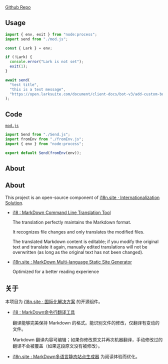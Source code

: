 [Github Repo](https://github.com/i18n-site/deno/tree/dev/send)

## Usage

```js
import { env, exit } from "node:process";
import send from "./mod.js";

const { Lark } = env;

if (!Lark) {
  console.error("Lark is not set");
  exit(1);
}

await send(
  "test title",
  "this is a test message",
  "https://open.larksuite.com/document/client-docs/bot-v3/add-custom-bot",
);
```

## Code

[`mod.js`](./mod.js)

```js
import Send from "./Send.js";
import fromEnv from "./fromEnv.js";
import { env } from "node:process";

export default Send(fromEnv(env));
```

## About

## About

This project is an open-source component of
[i18n.site ⋅ Internationalization Solution](https://i18n.site).

- [i18 : MarkDown Command Line Translation Tool](https://i18n.site/i18)

  The translation perfectly maintains the Markdown format.

  It recognizes file changes and only translates the modified files.

  The translated Markdown content is editable; if you modify the original text
  and translate it again, manually edited translations will not be overwritten
  (as long as the original text has not been changed).

- [i18n.site : MarkDown Multi-language Static Site Generator](https://i18n.site/i18n.site)

  Optimized for a better reading experience

## 关于

本项目为 [i18n.site ⋅ 国际化解决方案](https://i18n.site) 的开源组件。

- [i18 : MarkDown命令行翻译工具](https://i18n.site/i18)

  翻译能够完美保持 Markdown 的格式。能识别文件的修改，仅翻译有变动的文件。

  Markdown
  翻译内容可编辑；如果你修改原文并再次机器翻译，手动修改过的翻译不会被覆盖（如果这段原文没有被修改）。

- [i18n.site : MarkDown多语言静态站点生成器](https://i18n.site/i18n.site)
  为阅读体验而优化。
